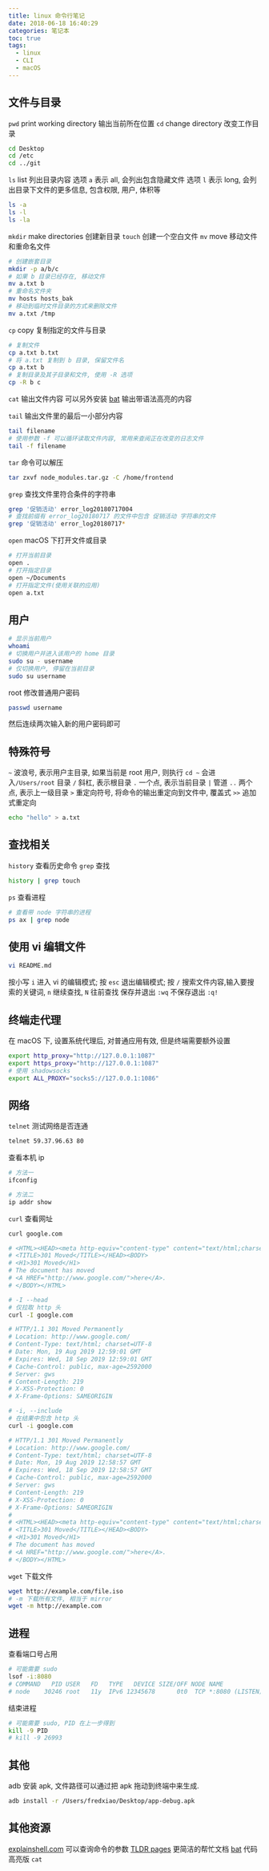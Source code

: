```yaml
---
title: linux 命令行笔记
date: 2018-06-18 16:40:29
categories: 笔记本
toc: true
tags:
  - linux
  - CLI
  - macOS
---
```


## 文件与目录
`pwd` print working directory 输出当前所在位置
`cd` change directory 改变工作目录

```bash
cd Desktop
cd /etc
cd ../git
```

`ls` list 列出目录内容
选项 `a` 表示 all, 会列出包含隐藏文件
选项 `l` 表示 long, 会列出目录下文件的更多信息, 包含权限, 用户, 体积等

<!-- more -->

```bash
ls -a
ls -l
ls -la
```

`mkdir` make directories 创建新目录
`touch` 创建一个空白文件
`mv` move 移动文件和重命名文件

```bash
# 创建嵌套目录
mkdir -p a/b/c
# 如果 b 目录已经存在, 移动文件
mv a.txt b
# 重命名文件夹
mv hosts hosts_bak
# 移动到临时文件目录的方式来删除文件
mv a.txt /tmp
```

`cp` copy 复制指定的文件与目录

```bash
# 复制文件
cp a.txt b.txt
# 将 a.txt 复制到 b 目录, 保留文件名
cp a.txt b
# 复制目录及其子目录和文件, 使用 -R 选项
cp -R b c
```

`cat` 输出文件内容
可以另外安装 [bat](https://github.com/sharkdp/bat) 输出带语法高亮的内容

`tail` 输出文件里的最后一小部分内容

```bash
tail filename
# 使用参数 -f 可以循环读取文件内容, 常用来查阅正在改变的日志文件
tail -f filename
```

`tar` 命令可以解压

```bash
tar zxvf node_modules.tar.gz -C /home/frontend
```

`grep` 查找文件里符合条件的字符串

```bash
grep '促销活动' error_log20180717004
# 查找前缀有 error_log20180717 的文件中包含 促销活动 字符串的文件
grep '促销活动' error_log20180717*
```

`open` macOS 下打开文件或目录

```bash
# 打开当前目录
open .
# 打开指定目录
open ~/Documents
# 打开指定文件(使用关联的应用)
open a.txt
```

## 用户

```bash
# 显示当前用户
whoami
# 切换用户并进入该用户的 home 目录
sudo su - username
# 仅切换用户, 停留在当前目录
sudo su username
```

root 修改普通用户密码

```bash
passwd username
```

然后连续两次输入新的用户密码即可

## 特殊符号

`~` 波浪号, 表示用户主目录, 如果当前是 root 用户, 则执行 `cd ~` 会进入`/Users/root` 目录
`/` 斜杠, 表示根目录
`.` 一个点, 表示当前目录
`|` 管道
`..` 两个点, 表示上一级目录
`>` 重定向符号, 将命令的输出重定向到文件中, 覆盖式
`>>` 追加式重定向

```bash
echo "hello" > a.txt
```

## 查找相关

`history` 查看历史命令
`grep` 查找

```bash
history | grep touch
```

`ps` 查看进程

```bash
# 查看带 node 字符串的进程
ps ax | grep node
```

## 使用 vi 编辑文件

```bash
vi README.md
```

按小写 `i` 进入 vi 的编辑模式;
按 `esc` 退出编辑模式;
按 `/` 搜索文件内容,输入要搜索的关键词, `n` 继续查找, `N` 往前查找
保存并退出 `:wq`
不保存退出 `:q!`

## 终端走代理

在 macOS 下, 设置系统代理后, 对普通应用有效, 但是终端需要额外设置

```bash
export http_proxy="http://127.0.0.1:1087"
export https_proxy="http://127.0.0.1:1087"
# 使用 shadowsocks
export ALL_PROXY="socks5://127.0.0.1:1086"
```

## 网络

`telnet` 测试网络是否连通

```bash
telnet 59.37.96.63 80
```

查看本机 ip

```bash
# 方法一
ifconfig

# 方法二
ip addr show
```

`curl` 查看网址

```bash
curl google.com

# <HTML><HEAD><meta http-equiv="content-type" content="text/html;charset=utf-8">
# <TITLE>301 Moved</TITLE></HEAD><BODY>
# <H1>301 Moved</H1>
# The document has moved
# <A HREF="http://www.google.com/">here</A>.
# </BODY></HTML>

# -I --head
# 仅拉取 http 头
curl -I google.com

# HTTP/1.1 301 Moved Permanently
# Location: http://www.google.com/
# Content-Type: text/html; charset=UTF-8
# Date: Mon, 19 Aug 2019 12:59:01 GMT
# Expires: Wed, 18 Sep 2019 12:59:01 GMT
# Cache-Control: public, max-age=2592000
# Server: gws
# Content-Length: 219
# X-XSS-Protection: 0
# X-Frame-Options: SAMEORIGIN

# -i, --include
# 在结果中包含 http 头
curl -i google.com

# HTTP/1.1 301 Moved Permanently
# Location: http://www.google.com/
# Content-Type: text/html; charset=UTF-8
# Date: Mon, 19 Aug 2019 12:58:57 GMT
# Expires: Wed, 18 Sep 2019 12:58:57 GMT
# Cache-Control: public, max-age=2592000
# Server: gws
# Content-Length: 219
# X-XSS-Protection: 0
# X-Frame-Options: SAMEORIGIN
#
# <HTML><HEAD><meta http-equiv="content-type" content="text/html;charset=utf-8">
# <TITLE>301 Moved</TITLE></HEAD><BODY>
# <H1>301 Moved</H1>
# The document has moved
# <A HREF="http://www.google.com/">here</A>.
# </BODY></HTML>
```

`wget` 下载文件

```bash
wget http://example.com/file.iso
# -m 下载所有文件, 相当于 mirror
wget -m http://example.com

```


## 进程
查看端口号占用
```bash
# 可能需要 sudo
lsof -i:8080
# COMMAND   PID USER   FD   TYPE   DEVICE SIZE/OFF NODE NAME
# node    30246 root   11y  IPv6 12345678      0t0  TCP *:8080 (LISTEN)
```

结束进程
```bash
# 可能需要 sudo, PID 在上一步得到
kill -9 PID
# kill -9 26993
```

## 其他

adb 安装 apk, 文件路径可以通过把 apk 拖动到终端中来生成.
```bash
adb install -r /Users/fredxiao/Desktop/app-debug.apk
```




## 其他资源
[explainshell.com](https://explainshell.com/) 可以查询命令的参数
[TLDR pages](https://tldr.sh/) 更简洁的帮忙文档
[bat](https://github.com/sharkdp/bat) 代码高亮版 `cat`
